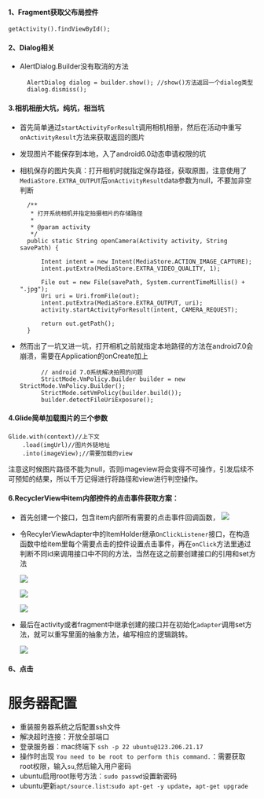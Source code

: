 #### 1、Fragment获取父布局控件

	getActivity().findViewById();
	
#### 2、Dialog相关

+ AlertDialog.Builder没有取消的方法

		AlertDialog dialog = builder.show(); //show()方法返回一个dialog类型
		dialog.dismiss();

#### 3.相机相册大坑，纯坑，相当坑


+ 首先简单通过`startActivityForResult`调用相机相册，然后在活动中重写`onActivityResult`方法来获取返回的图片




+ 发现图片不能保存到本地，入了android6.0动态申请权限的坑


	        
	        
+ 相机保存的图片失真：打开相机时就指定保存路径，获取原图，注意使用了`MediaStore.EXTRA_OUTPUT`后`onActivityResult`data参数为null，不要加非空判断

		/**
	     * 打开系统相机并指定拍摄相片的存储路径
	     *
	     * @param activity
	     */
	    public static String openCamera(Activity activity, String savePath) {
	
	        Intent intent = new Intent(MediaStore.ACTION_IMAGE_CAPTURE);
	        intent.putExtra(MediaStore.EXTRA_VIDEO_QUALITY, 1);
	
	        File out = new File(savePath, System.currentTimeMillis() + ".jpg");
	        Uri uri = Uri.fromFile(out);
	        intent.putExtra(MediaStore.EXTRA_OUTPUT, uri);
	        activity.startActivityForResult(intent, CAMERA_REQUEST);
	
	        return out.getPath();
	    }
	    
+ 然而出了一坑又进一坑，打开相机之前就指定本地路径的方法在android7.0会崩溃，需要在Application的onCreate加上

			// android 7.0系统解决拍照的问题
	        StrictMode.VmPolicy.Builder builder = new StrictMode.VmPolicy.Builder();
	        StrictMode.setVmPolicy(builder.build());
	        builder.detectFileUriExposure();

#### 4.Glide简单加载图片的三个参数

	Glide.with(context)//上下文
		.load(imgUrl)//图片外链地址
		.into(imageView);//需要加载的view

注意这时候图片路径不能为null，否则imageview将会变得不可操作，引发后续不可预知的结果，所以千万记得进行将路径和view进行判空操作。


#### 6.RecyclerView中item内部控件的点击事件获取方案：

+ 首先创建一个接口，包含item内部所有需要的点击事件回调函数，
![](http://p0y1qzu73.bkt.clouddn.com/18-3-21/45782140.jpg)

+ 令RecylerViewAdapter中的ItemHolder继承`OnClickListener`接口，在构造函数中给item里每个需要点击的控件设置点击事件，再在`onClick`方法里通过判断不同id来调用接口中不同的方法，当然在这之前要创建接口的引用和set方法

	![](http://p0y1qzu73.bkt.clouddn.com/18-3-21/28205529.jpg)

	![](http://p0y1qzu73.bkt.clouddn.com/18-3-21/73717266.jpg)

	![](http://p0y1qzu73.bkt.clouddn.com/18-3-21/66389329.jpg)

+ 最后在activity或者fragment中继承创建的接口并在初始化`adapter`调用set方法，就可以重写里面的抽象方法，编写相应的逻辑跳转。

	![](http://p0y1qzu73.bkt.clouddn.com/18-3-21/55548998.jpg)



#### 6、点击


















# 服务器配置



+ 重装服务器系统之后配置ssh文件
+ 解决超时连接：开放全部端口
+ 登录服务器：mac终端下 `ssh -p 22 ubuntu@123.206.21.17`
+ 操作时出现 `You need to be root to perform this command.`：需要获取root权限，输入`su`,然后输入用户密码
+ ubuntu启用root账号方法：`sudo passwd`设置新密码
+ ubuntu更新`apt/source.list`:`sudo apt-get -y update`，`apt-get upgrade`









	    